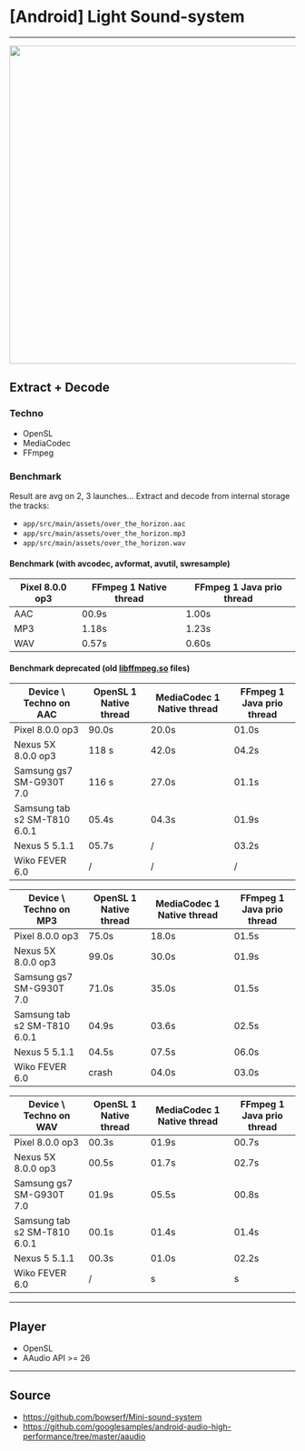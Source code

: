# [Android] Light Sound-system

----

<p align="center">
	<a margin="20px 0" href="https://github.com/Mercandj/light-android-audio/tree/master/soundsystemnative/src/main/jni">
		<img  src="https://raw.github.com/Mercandj/light-android-audio/master/screenshot.png" width="560" />
	</a>
</p>

## Extract + Decode


### Techno

* OpenSL
* MediaCodec
* FFmpeg

### Benchmark 

Result are avg on 2, 3 launches...
Extract and decode from internal storage the tracks:
 * `app/src/main/assets/over_the_horizon.aac`
 * `app/src/main/assets/over_the_horizon.mp3`
 * `app/src/main/assets/over_the_horizon.wav`


#### Benchmark (with avcodec, avformat, avutil, swresample)

| Pixel 8.0.0 op3 | FFmpeg 1 Native thread | FFmpeg 1 Java prio thread |
|-----------------|------------------------|---------------------------|
| AAC             | 00.9s                  | 1.00s                     |
| MP3             | 1.18s                  | 1.23s                     |
| WAV             | 0.57s                  | 0.60s                     |


#### Benchmark deprecated (old [libffmpeg.so](https://github.com/tuarua/FFmpeg-for-Android-Prebuilt) files)

| Device \ Techno on AAC       | OpenSL 1 Native thread | MediaCodec 1 Native thread | FFmpeg 1 Java prio thread |
|------------------------------|------------------------|----------------------------|---------------------------|
| Pixel 8.0.0 op3              | 90.0s                  | 20.0s                      | 01.0s                     |
| Nexus 5X 8.0.0 op3           | 118 s                  | 42.0s                      | 04.2s                     |  
| Samsung gs7 SM-G930T 7.0     | 116 s                  | 27.0s                      | 01.1s                     |
| Samsung tab s2 SM-T810 6.0.1 | 05.4s                  | 04.3s                      | 01.9s                     |
| Nexus 5 5.1.1                | 05.7s                  | /                          | 03.2s                     |
| Wiko FEVER 6.0               | /                      | /                          | /                         |

| Device \ Techno on MP3       | OpenSL 1 Native thread | MediaCodec 1 Native thread | FFmpeg 1 Java prio thread |
|------------------------------|------------------------|----------------------------|---------------------------|
| Pixel 8.0.0 op3              | 75.0s                  | 18.0s                      | 01.5s                     |
| Nexus 5X 8.0.0 op3           | 99.0s                  | 30.0s                      | 01.9s                     |
| Samsung gs7 SM-G930T 7.0     | 71.0s                  | 35.0s                      | 01.5s                     |
| Samsung tab s2 SM-T810 6.0.1 | 04.9s                  | 03.6s                      | 02.5s                     |
| Nexus 5 5.1.1                | 04.5s                  | 07.5s                      | 06.0s                     |
| Wiko FEVER 6.0               | crash                  | 04.0s                      | 03.0s                     |

| Device \ Techno on WAV       | OpenSL 1 Native thread | MediaCodec 1 Native thread | FFmpeg 1 Java prio thread |
|------------------------------|------------------------|----------------------------|---------------------------|
| Pixel 8.0.0 op3              | 00.3s                  | 01.9s                      | 00.7s                     |
| Nexus 5X 8.0.0 op3           | 00.5s                  | 01.7s                      | 02.7s                     |
| Samsung gs7 SM-G930T 7.0     | 01.9s                  | 05.5s                      | 00.8s                     |
| Samsung tab s2 SM-T810 6.0.1 | 00.1s                  | 01.4s                      | 01.4s                     |
| Nexus 5 5.1.1                | 00.3s                  | 01.0s                      | 02.2s                     |
| Wiko FEVER 6.0               | /                      |     s                      |     s                     |


----

## Player

* OpenSL
* AAudio API >= 26

----

## Source
 
 * https://github.com/bowserf/Mini-sound-system
 * https://github.com/googlesamples/android-audio-high-performance/tree/master/aaudio
